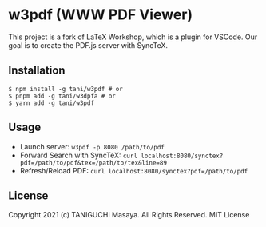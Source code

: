 # w3pdf (WWW PDF Viewer)

This project is a fork of LaTeX Workshop, which is a plugin for VSCode.
Our goal is to create the PDF.js server with SyncTeX.

## Installation

```
$ npm install -g tani/w3pdf # or
$ pnpm add -g tani/w3dpfa # or
$ yarn add -g tani/w3pdf
```

## Usage

- Launch server: `w3pdf -p 8080 /path/to/pdf`
- Forward Search with SyncTeX: `curl localhost:8080/synctex?pdf=/path/to/pdf&tex=/path/to/tex&line=89`
- Refresh/Reload PDF: `curl localhost:8080/synctex?pdf=/path/to/pdf`

## License

Copyright 2021 (c) TANIGUCHI Masaya. All Rights Reserved. MIT License